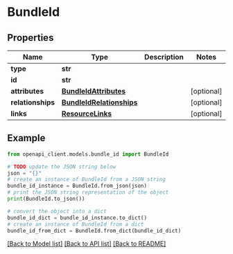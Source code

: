 # BundleId


## Properties

Name | Type | Description | Notes
------------ | ------------- | ------------- | -------------
**type** | **str** |  | 
**id** | **str** |  | 
**attributes** | [**BundleIdAttributes**](BundleIdAttributes.md) |  | [optional] 
**relationships** | [**BundleIdRelationships**](BundleIdRelationships.md) |  | [optional] 
**links** | [**ResourceLinks**](ResourceLinks.md) |  | [optional] 

## Example

```python
from openapi_client.models.bundle_id import BundleId

# TODO update the JSON string below
json = "{}"
# create an instance of BundleId from a JSON string
bundle_id_instance = BundleId.from_json(json)
# print the JSON string representation of the object
print(BundleId.to_json())

# convert the object into a dict
bundle_id_dict = bundle_id_instance.to_dict()
# create an instance of BundleId from a dict
bundle_id_from_dict = BundleId.from_dict(bundle_id_dict)
```
[[Back to Model list]](../README.md#documentation-for-models) [[Back to API list]](../README.md#documentation-for-api-endpoints) [[Back to README]](../README.md)


